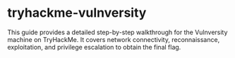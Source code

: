 # tryhackme-vulnversity
This guide provides a detailed step-by-step walkthrough for the Vulnversity machine on TryHackMe. It covers network connectivity, reconnaissance, exploitation, and privilege escalation to obtain the final flag.
